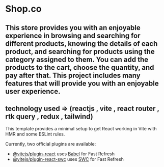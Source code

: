 # Shop.co

## This store provides you with an enjoyable experience in browsing and searching for different products, knowing the details of each product, and searching for products using the category assigned to them. You can add the products to the cart, choose the quantity, and pay after that. This project includes many features that will provide you with an enjoyable user experience.

## technology used => (reactjs , vite , react router , rtk query , redux , tailwind)


This template provides a minimal setup to get React working in Vite with HMR and some ESLint rules.

Currently, two official plugins are available:

- [@vitejs/plugin-react](https://github.com/vitejs/vite-plugin-react/blob/main/packages/plugin-react/README.md) uses [Babel](https://babeljs.io/) for Fast Refresh
- [@vitejs/plugin-react-swc](https://github.com/vitejs/vite-plugin-react-swc) uses [SWC](https://swc.rs/) for Fast Refresh
